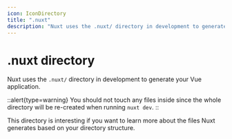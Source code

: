 ```yaml
---
icon: IconDirectory
title: ".nuxt"
description: "Nuxt uses the .nuxt/ directory in development to generate your Vue application."
---
```


# .nuxt directory

Nuxt uses the `.nuxt/` directory in development to generate your Vue application.

::alert{type=warning}
You should not touch any files inside since the whole directory will be re-created when running `nuxt dev`.
::

This directory is interesting if you want to learn more about the files Nuxt generates based on your directory structure.
